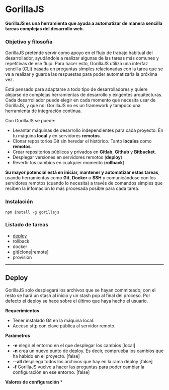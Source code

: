 GorillaJS
===
**GorillaJS es una herramienta que ayuda a automatizar de manera sencilla tareas complejas del desarrollo web.**

### Objetivo y filosofía
GorillaJS pretende servir como apoyo en el flujo de trabajo habitual del desarrollador, ayudándole a realizar algunas de las tareas más comunes y repetitivas de ese flujo.
Para hacer esto, GorillaJS utiliza una interfaz sencilla (CLI) basada en preguntas simples relacionadas con la tarea que se va a realizar y guarda las respuestas para poder automatizarla la próxima vez.

Está pensado para adaptarse a todo tipo de desarrolladores y quiere alejarse de complejas herramientas de desarrollo y exigentes arquitecturas. Cada desarrollador puede elegir en cada momento qué necesita usar de GorillaJS, y qué no: GorillaJS no es un framework y tampoco una herramienta de integración continua.

Con GorillaJS se puede:
* Levantar máquinas de desarrollo independientes para cada proyecto. En tu máquina **local** y en servidores **remotos**.
* Clonar repositorios Git sin heredar el histórico. Tanto **locales** como **remotos**.
* Crear repositorios públicos y privados en **Gitlab**, **Github** y **Bitbucket**.
* Desplegar versiones en servidores remotos (**deploy**).
* Revertir los cambios en cualquier momento (**rollback**).

**Su mayor potencial está en iniciar, mantener y automatizar estas tareas**, usando herramientas como **Git**, **Docker** o **SSH** y comunicándose con los servidores remotos (cuando lo necesita) a través de comandos simples que reciben la infomación lo más procesada posible para cada tarea.

### Instalación
```
npm install -g gorillajs
```

### Listado de tareas
* [deploy](#user-content-deploy)
* rollback
* docker
* git[clone|remote]
* provision


***


Deploy
---
GorillaJS solo desplegará los archivos que se hayan commiteado; con el resto se hará un stash al inicio y un stash pop al final del proceso.
Por defecto el deploy se hace sobre el último que haya hecho el usuario.

**Requerimientos**
* Tener instalado Git en la máquina local.
* Acceso sftp con clave pública al servidor remoto.

**Parámetros**
* **-e** elegir el entorno en el que desplegar los cambios [local]
* **-n** crea un nuevo punto de deploy. Es decir, comprueba los cambios que ha habido en el proyecto. [false]
* **--all** despliega todos los archivos que hay en la rama deploy [false]
* **-f** GorillaJS vuelve a hacer las preguntas para poder cambiar la configuración en ese entorno. [false]

**Valores de configuración**
* 
